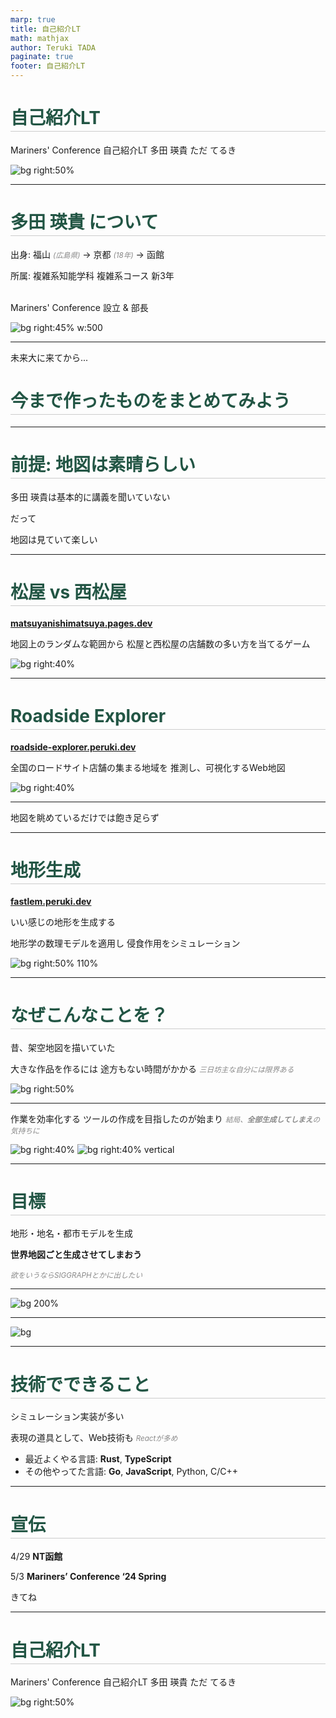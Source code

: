```yaml
---
marp: true
title: 自己紹介LT
math: mathjax
author: Teruki TADA
paginate: true
footer: 自己紹介LT
---
```


<style>
@import url('https://fonts.googleapis.com/css?family=Noto Sans JP&display=swap');

@import 'default';

section {
    font-family: 'Noto Sans JP', serif;
    background-color: #fff;
}

h1,h2,h3,h4 {
    color: #254;
    border-bottom: 1px solid #ccc;
    line-height: 1.5em;
}

em {
    color: #888;
    font-size: smaller;
}

</style>

# 自己紹介LT

Mariners' Conference 自己紹介LT 
多田 瑛貴 ただ てるき

![bg right:50%](resources/hakodate.webp)

---

# 多田 瑛貴 について

出身: 福山 *(広島県)* → 京都 *(18年)* → 函館

所属: 複雑系知能学科 複雑系コース 新3年

<br>
Mariners' Conference 設立 & 部長
<br>


![bg right:45% w:500](resources/me.jpeg)

---

未来大に来てから...
# 今まで作ったものをまとめてみよう

---

# 前提: 地図は素晴らしい

多田 瑛貴は基本的に講義を聞いていない

だって

地図は見ていて楽しい

---

# 松屋 vs 西松屋

**[matsuyanishimatsuya.pages.dev](https://matsuyanishimatsuya.pages.dev)**

地図上のランダムな範囲から
松屋と西松屋の店舗数の多い方を当てるゲーム

![bg right:40%](resources/matsuya.png)

---

# Roadside Explorer

**[roadside-explorer.peruki.dev](https://roadside-explorer.peruki.dev)**

全国のロードサイト店舗の集まる地域を
推測し、可視化するWeb地図

![bg right:40%](resources/RoadsideExplorer.jpg)


---

地図を眺めているだけでは飽き足らず

---

# 地形生成

**[fastlem.peruki.dev](https://fastlem.peruki.dev/)**

いい感じの地形を生成する

地形学の数理モデルを適用し
侵食作用をシミュレーション

![bg right:50% 110%](resources/terrain.webp)

---

# なぜこんなことを？

昔、架空地図を描いていた

大きな作品を作るには
途方もない時間がかかる
*三日坊主な自分には限界ある*

![bg right:50%](resources/cartograph.webp)

---

作業を効率化する
ツールの作成を目指したのが始まり
*結局、**全部生成してしまえ**の気持ちに*

![bg right:40%](resources/kamoA.jpg)
![bg right:40% vertical](resources/kamoB.png)

---

# 目標

地形・地名・都市モデルを生成

**世界地図ごと生成させてしまおう**

*欲をいうならSIGGRAPHとかに出したい*

---

![bg 200%](resources/transport.webp)

---

![bg](resources/transport.png)

---

# 技術でできること

シミュレーション実装が多い

表現の道具として、Web技術も *Reactが多め*

- 最近よくやる言語: **Rust**, **TypeScript**
- その他やってた言語: **Go**, **JavaScript**, Python, C/C++

---

# 宣伝

4/29 **NT函館**

5/3 **Mariners’ Conference ‘24 Spring**

きてね

---

# 自己紹介LT

Mariners' Conference 自己紹介LT 
多田 瑛貴 ただ てるき

![bg right:50%](resources/hakodate.webp)
